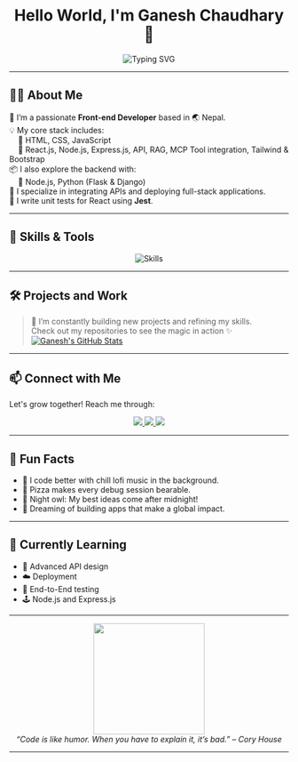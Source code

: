 <!-- README.md -->

<h1 align="center">Hello World, I'm Ganesh Chaudhary 👋</h1>
<p align="center">
  <img src="https://readme-typing-svg.herokuapp.com?font=Fira+Code&size=22&duration=3000&pause=1000&center=true&width=500&lines=Front-end+Developer;React+Enthusiast;API+Integrator;Learning+Never+Stops" alt="Typing SVG" />
</p>

---

## 🧑‍💻 About Me

🎯 I’m a passionate **Front-end Developer** based in 🌏 Nepal.  
💡 My core stack includes:  
&nbsp;&nbsp;&nbsp;&nbsp;🔹 HTML, CSS, JavaScript  
&nbsp;&nbsp;&nbsp;&nbsp;🔹 React.js, Node.js, Express.js, API, RAG, MCP Tool integration, Tailwind & Bootstrap  
📦 I also explore the backend with:  
&nbsp;&nbsp;&nbsp;&nbsp;🔸 Node.js, Python (Flask & Django)  
🔗 I specialize in integrating APIs and deploying full-stack applications.  
🧪 I write unit tests for React using **Jest**.

---

## 🚀 Skills & Tools

<p align="center">
  <img src="https://skillicons.dev/icons?i=html,css,js,react,bootstrap,nodejs,python,django,flask,git,github,vscode" alt="Skills" />
</p>

---

## 🛠️ Projects and Work

> 📌 I’m constantly building new projects and refining my skills.  
Check out my repositories to see the magic in action ✨  
[![Ganesh's GitHub Stats](https://github-readme-stats.vercel.app/api?username=ganesh-786&show_icons=true&theme=radical)](https://github.com/ganesh-786)
---

## 📫 Connect with Me

Let's grow together! Reach me through:

<p align="center">
  <a href="https://www.linkedin.com/in/ganesh-chaudhary-684843269?utm_source=share&utm_campaign=share_via&utm_content=profile&utm_medium=android_app/" target="_blank">
    <img src="https://img.shields.io/badge/LinkedIn-blue?style=for-the-badge&logo=linkedin&logoColor=white" />
  </a>
  <a href="mailto:ganesh98245.np@gmail.com">
    <img src="https://img.shields.io/badge/Gmail-D14836?style=for-the-badge&logo=gmail&logoColor=white" />
  </a>
  <a href="https://github.com/ganesh-786" target="_blank">
    <img src="https://img.shields.io/badge/GitHub-100000?style=for-the-badge&logo=github&logoColor=white" />
  </a>
</p>

---

## 🎉 Fun Facts

- 🎸 I code better with chill lofi music in the background.
- 🍕 Pizza makes every debug session bearable.
- 🌌 Night owl: My best ideas come after midnight!
- 🚀 Dreaming of building apps that make a global impact.

---

## 🧠 Currently Learning

- 🔄 Advanced API design
- ☁️ Deployment
- 🧪 End-to-End testing
- 🕹️ Node.js and Express.js

---

<p align="center">
  <img src="https://media.giphy.com/media/L8K62iTDkzGX6/giphy.gif" width="200"/>
  <br>
  <i>“Code is like humor. When you have to explain it, it’s bad.” – Cory House</i>
</p>

---
